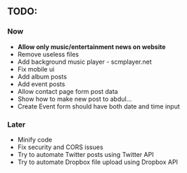 ## TODO: ##
### Now
- <b> Allow only music/entertainment news on website </b>
- Remove useless files
- Add background music player - scmplayer.net
- Fix mobile ui
- Add album posts
- Add event posts
- Allow contact page form post data
- Show how to make new post to abdul...
- Create Event form should have both date and time input

### Later
- Minify code
- Fix security and CORS issues
- Try to automate Twitter posts using Twitter API
- Try to automate Dropbox file upload using Dropbox API
